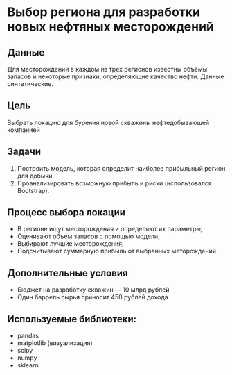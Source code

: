 # Выбор региона для разработки новых нефтяных месторождений

## Данные

Для месторождений в каждом из трех регионов известны объёмы запасов и некоторые признаки, определяющие качество нефти. Данные синтетические.

## Цель

Выбрать локацию для бурения новой скважины нефтедобывающей компанией

## Задачи

1. Построить модель, которая определит наиболее прибыльный регион для добычи. 
2. Проанализировать возможную прибыль и риски (использовался Bootstrap).

## Процесс выбора локации

- В регионе ищут месторождения и определяют их параметры;
- Оценивают объем запасов с помощью модели;
- Выбирают лучшие месторождения;
- Подсчитывают суммарную прибыль от выбранных меторождений.

## Дополнительные условия

- Бюджет на разработку скважин — 10 млрд рублей
- Один баррель сырья приносит 450 рублей дохода

## Используемые библиотеки:

- pandas
- matplotlib (визуализация)
- scipy
- numpy
- sklearn